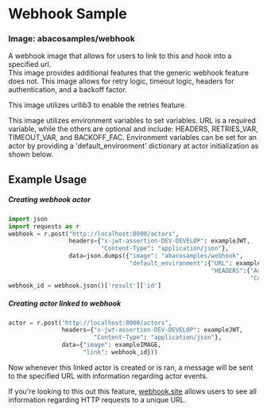 # Webhook Sample
### Image: abacosamples/webhook
A webhook image that allows for users to link to this and hook into a specified url.  
This image provides additional features that the generic webhook
feature does not. This image allows for retry logic, timeout logic, headers for
authentication, and a backoff factor.
 
This image utilizes urllib3 to enable the retries feature. 
 
This image utilizes environment variables to set variables. URL is a required
variable, while the others are optional and include: HEADERS, RETRIES_VAR,
TIMEOUT_VAR, and BACKOFF_FAC. Environment variables can be set for an actor
by providing a 'default_environment' dictionary at actor initialization as shown below.
 
## Example Usage
##### Creating webhook actor
```python
import json
import requests as r
webhook = r.post("http://localhost:8000/actors", 
                 headers={"x-jwt-assertion-DEV-DEVELOP": exampleJWT,
                 		  "Content-Type": "application/json"},
                 data=json.dumps({"image": "abacosamples/webhook",
                                  "default_environment":{"URL": exampleURL,
                                                         "HEADERS":{"Authentication": "Bearer exampleOAUTH",
                                                                    "Content-Type": exampleTYPE}}}))
webhook_id = webhook.json()['result']['id']
```
 
##### Creating actor linked to webhook
```python
actor = r.post("http://localhost:8000/actors", 
               headers={"x-jwt-assertion-DEV-DEVELOP": exampleJWT,
                 		"Content-Type": "application/json"},
               data={"image": exampleIMAGE,
                     "link": webhook_id}))
```
Now whenever this linked actor is created or is ran, a message will be sent to the specified URL with information regarding actor events.

If you're looking to this out this feature, [webhook.site](https://webhook.site) allows users to see all information regarding HTTP requests to a unique URL.
